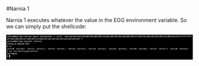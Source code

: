 #Narnia 1


Narnia 1 executes whatever the value in the EGG environment variable. So we can simply put the shellcode:


![Narnia 1](Photos/Narnia1.png)


